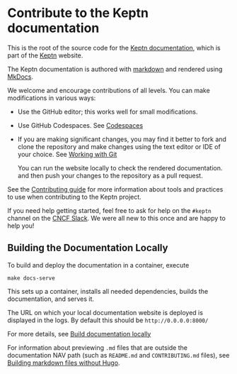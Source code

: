 # Contribute to the Keptn documentation

This is the root of the source code for
the
[Keptn documentation](https://lifecycle.keptn.sh/docs/),
which is part of the
[Keptn](https://keptn.sh) website.

The Keptn documentation is authored with
[markdown](https://www.markdownguide.org/basic-syntax/)
and rendered using
[MkDocs](https://www.mkdocs.org/).

We welcome and encourage contributions of all levels.
You can make modifications in various ways:

- Use the GitHub editor;
  this works well for small modifications.
- Use GitHub Codespaces.
   See
  [Codespaces](https://keptn.sh/stable/docs/contribute/general/codespace/)
- If you are making significant changes,
  you may find it better to fork and clone the repository
  and make changes using the text editor or IDE of your choice.
  See [Working with Git](https://keptn.sh/stable/docs/contribute/general/git/)

  You can run the website locally
  to check the rendered documentation.
  and then push your changes to the repository as a pull request.

See the
[Contributing guide](https://keptn.sh/stable/docs/contribute/)
for more information about tools and practices to use
when contributing to the Keptn project.

If you need help getting started,
feel free to ask for help on the `#keptn` channel on the [CNCF Slack](https://cloud-native.slack.com).
We were all new to this once and are happy to help you!

## Building the Documentation Locally

To build and deploy the documentation in a container, execute

```shell
make docs-serve
```

This sets up a container, installs all needed dependencies,
builds the documentation, and serves it.

The URL on which your local documentation website is deployed
is displayed in the logs.
By default this should be `http://0.0.0.0:8000/`

For more details, see
[Build documentation locally](https://keptn.sh/stable/docs/contribute/docs/local-building/)

For information about previewing `.md` files
that are outside the documentation NAV path
(such as `README.md` and `CONTRIBUTING.md` files), see
[Building markdown files without Hugo](https://keptn.sh/stable/docs/contribute/docs/local-building/#building-markdown-files-without-hugo).
